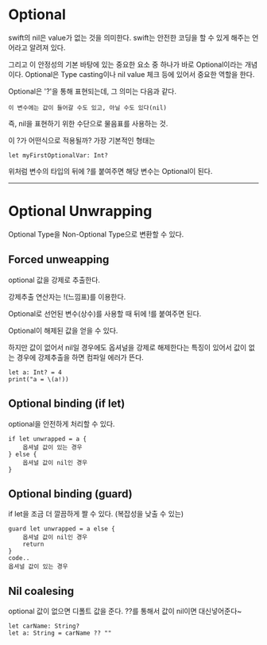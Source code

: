 # Optional
swift의 nil은 value가 없는 것을 의미한다.
swift는 안전한 코딩을 할 수 있게 해주는 언어라고 알려져 있다.

그리고 이 안정성의 기본 바탕에 있는 중요한 요소 중 하나가 바로 Optional이라는 개념이다. Optional은 Type casting이나 nil value 체크 등에 있어서 중요한 역할을 한다.

Optional은 '?'을 통해 표현되는데, 그 의미는 다음과 같다.

    이 변수에는 값이 들어갈 수도 있고, 아닐 수도 있다(nil)

즉, nil을 표현하기 위한 수단으로 물음표를 사용하는 것.

이 ?가 어떤식으로 적용될까?
가장 기본적인 형태는 

    let myFirstOptionalVar: Int?    

위처럼 변수의 타입의 뒤에 ?를 붙여주면 해당 변수는 Optional이 된다.

----------
# Optional Unwrapping
Optional Type을 Non-Optional Type으로 변환할 수 있다.

## Forced unweapping
optional 값을 강제로 추출한다.

강제추출 연산자는 !(느낌표)를 이용한다.

Optional로 선언된 변수(상수)를 사용할 때 뒤에 !를 붙여주면 된다.

Optional이 해제된 값을 얻을 수 있다.

하지만 값이 없어서 nil일 경우에도 옵셔널을 강제로 해제한다는 특징이 있어서 값이 없는 경우에 강제추출을 하면 컴파일 에러가 뜬다.

    let a: Int? = 4
    print("a = \(a!))

## Optional binding (if let)

optional을 안전하게 처리할 수 있다.

    if let unwrapped = a {
        옵셔널 값이 있는 경우
    } else {
        옵셔널 값이 nil인 경우
    }

## Optional binding (guard)

if let을 조금 더 깔끔하게 짤 수 있다. (복잡성을 낮출 수 있는)

    guard let unwrapped = a else {
        옵셔널 값이 nil인 경우
        return 
    }
    code..
    옵셔널 값이 있는 경우

## Nil coalesing

optional 값이 없으면 디폴트 값을 준다. ??를 통해서 값이 nil이면 대신넣어준다~

    let carName: String?
    let a: String = carName ?? ""
